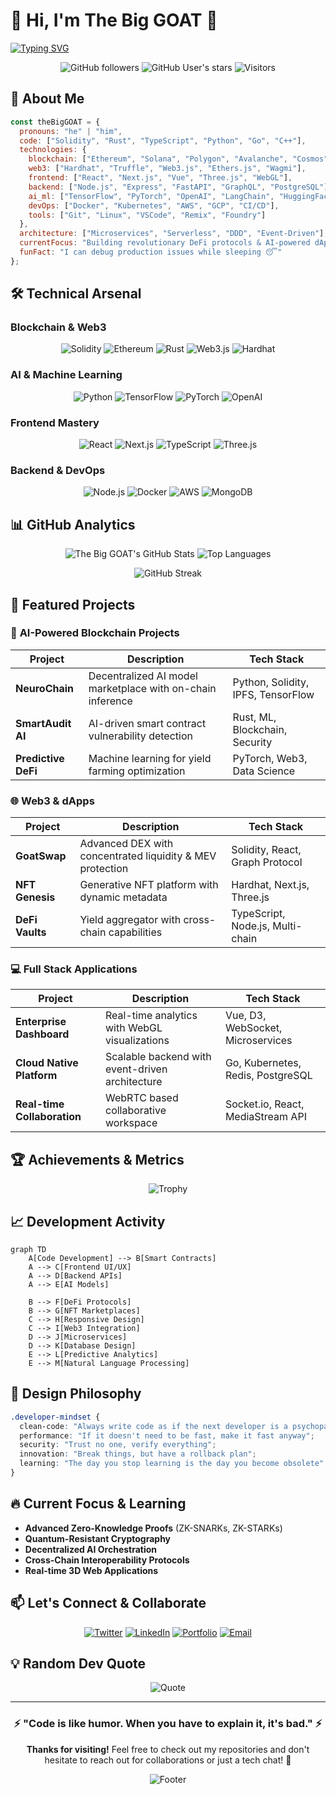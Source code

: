 
# 👋 Hi, I'm **The Big GOAT** 🐐

[![Typing SVG](https://readme-typing-svg.herokuapp.com?font=Fira+Code&size=30&duration=4000&pause=1000&color=00FF00&center=true&vCenter=true&width=800&height=50&lines=Full+Stack+Blockchain+Developer;AI+%26+Machine+Learning+Engineer;Web3+Architect+%26+Smart+Contract+Auditor;Creative+Frontend+Artist;Backend+Systems+Specialist)](https://git.io/typing-svg)

<div align="center">

![GitHub followers](https://img.shields.io/github/followers/thebiggoat?style=social)
![GitHub User's stars](https://img.shields.io/github/stars/thebiggoat?style=social)
![Visitors](https://komarev.com/ghpvc/?username=thebiggoat&color=00ff00)

</div>

## 🚀 **About Me**

```javascript
const theBigGOAT = {
  pronouns: "he" | "him",
  code: ["Solidity", "Rust", "TypeScript", "Python", "Go", "C++"],
  technologies: {
    blockchain: ["Ethereum", "Solana", "Polygon", "Avalanche", "Cosmos"],
    web3: ["Hardhat", "Truffle", "Web3.js", "Ethers.js", "Wagmi"],
    frontend: ["React", "Next.js", "Vue", "Three.js", "WebGL"],
    backend: ["Node.js", "Express", "FastAPI", "GraphQL", "PostgreSQL"],
    ai_ml: ["TensorFlow", "PyTorch", "OpenAI", "LangChain", "HuggingFace"],
    devOps: ["Docker", "Kubernetes", "AWS", "GCP", "CI/CD"],
    tools: ["Git", "Linux", "VSCode", "Remix", "Foundry"]
  },
  architecture: ["Microservices", "Serverless", "DDD", "Event-Driven"],
  currentFocus: "Building revolutionary DeFi protocols & AI-powered dApps",
  funFact: "I can debug production issues while sleeping 😴"
};
```

## 🛠 **Technical Arsenal**

### **Blockchain & Web3**
<div align="center">

![Solidity](https://img.shields.io/badge/Solidity-363636?style=for-the-badge&logo=solidity&logoColor=white)
![Ethereum](https://img.shields.io/badge/Ethereum-3C3C3D?style=for-the-badge&logo=ethereum&logoColor=white)
![Rust](https://img.shields.io/badge/Rust-000000?style=for-the-badge&logo=rust&logoColor=white)
![Web3.js](https://img.shields.io/badge/Web3.js-F16822?style=for-the-badge&logo=web3.js&logoColor=white)
![Hardhat](https://img.shields.io/badge/Hardhat-FFF100?style=for-the-badge&logo=hardhat&logoColor=black)

</div>

### **AI & Machine Learning**
<div align="center">

![Python](https://img.shields.io/badge/Python-3776AB?style=for-the-badge&logo=python&logoColor=white)
![TensorFlow](https://img.shields.io/badge/TensorFlow-FF6F00?style=for-the-badge&logo=tensorflow&logoColor=white)
![PyTorch](https://img.shields.io/badge/PyTorch-EE4C2C?style=for-the-badge&logo=pytorch&logoColor=white)
![OpenAI](https://img.shields.io/badge/OpenAI-412991?style=for-the-badge&logo=openai&logoColor=white)

</div>

### **Frontend Mastery**
<div align="center">

![React](https://img.shields.io/badge/React-20232A?style=for-the-badge&logo=react&logoColor=61DAFB)
![Next.js](https://img.shields.io/badge/Next.js-000000?style=for-the-badge&logo=next.js&logoColor=white)
![TypeScript](https://img.shields.io/badge/TypeScript-007ACC?style=for-the-badge&logo=typescript&logoColor=white)
![Three.js](https://img.shields.io/badge/Three.js-000000?style=for-the-badge&logo=three.js&logoColor=white)

</div>

### **Backend & DevOps**
<div align="center">

![Node.js](https://img.shields.io/badge/Node.js-339933?style=for-the-badge&logo=nodedotjs&logoColor=white)
![Docker](https://img.shields.io/badge/Docker-2496ED?style=for-the-badge&logo=docker&logoColor=white)
![AWS](https://img.shields.io/badge/AWS-232F3E?style=for-the-badge&logo=amazonaws&logoColor=white)
![MongoDB](https://img.shields.io/badge/MongoDB-47A248?style=for-the-badge&logo=mongodb&logoColor=white)

</div>

## 📊 **GitHub Analytics**

<div align="center">
  
![The Big GOAT's GitHub Stats](https://github-readme-stats.vercel.app/api?username=thebiggoat&show_icons=true&theme=radical&hide_border=true&bg_color=0D1117&title_color=00FF00&icon_color=00FF00)
![Top Languages](https://github-readme-stats.vercel.app/api/top-langs/?username=thebiggoat&layout=compact&theme=radical&hide_border=true&bg_color=0D1117&title_color=00FF00)

![GitHub Streak](https://github-readme-streak-stats.herokuapp.com/?user=thebiggoat&theme=radical&hide_border=true&background=0D1117&stroke=00FF00&fire=00FF00&ring=00FF00)

</div>

## 🎯 **Featured Projects**

### 🤖 **AI-Powered Blockchain Projects**

| Project | Description | Tech Stack |
|---------|-------------|------------|
| **NeuroChain** | Decentralized AI model marketplace with on-chain inference | Python, Solidity, IPFS, TensorFlow |
| **SmartAudit AI** | AI-driven smart contract vulnerability detection | Rust, ML, Blockchain, Security |
| **Predictive DeFi** | Machine learning for yield farming optimization | PyTorch, Web3, Data Science |

### 🌐 **Web3 & dApps**

| Project | Description | Tech Stack |
|---------|-------------|------------|
| **GoatSwap** | Advanced DEX with concentrated liquidity & MEV protection | Solidity, React, Graph Protocol |
| **NFT Genesis** | Generative NFT platform with dynamic metadata | Hardhat, Next.js, Three.js |
| **DeFi Vaults** | Yield aggregator with cross-chain capabilities | TypeScript, Node.js, Multi-chain |

### 💻 **Full Stack Applications**

| Project | Description | Tech Stack |
|---------|-------------|------------|
| **Enterprise Dashboard** | Real-time analytics with WebGL visualizations | Vue, D3, WebSocket, Microservices |
| **Cloud Native Platform** | Scalable backend with event-driven architecture | Go, Kubernetes, Redis, PostgreSQL |
| **Real-time Collaboration** | WebRTC based collaborative workspace | Socket.io, React, MediaStream API |

## 🏆 **Achievements & Metrics**

<div align="center">

![Trophy](https://github-profile-trophy.vercel.app/?username=thebiggoat&theme=radical&no-frame=true&row=2&column=4)

</div>

## 📈 **Development Activity**

```mermaid
graph TD
    A[Code Development] --> B[Smart Contracts]
    A --> C[Frontend UI/UX]
    A --> D[Backend APIs]
    A --> E[AI Models]
    
    B --> F[DeFi Protocols]
    B --> G[NFT Marketplaces]
    C --> H[Responsive Design]
    C --> I[Web3 Integration]
    D --> J[Microservices]
    D --> K[Database Design]
    E --> L[Predictive Analytics]
    E --> M[Natural Language Processing]
```

## 🎨 **Design Philosophy**

```css
.developer-mindset {
  clean-code: "Always write code as if the next developer is a psychopath who knows where you live";
  performance: "If it doesn't need to be fast, make it fast anyway";
  security: "Trust no one, verify everything";
  innovation: "Break things, but have a rollback plan";
  learning: "The day you stop learning is the day you become obsolete";
}
```

## 🔥 **Current Focus & Learning**

- **Advanced Zero-Knowledge Proofs** (ZK-SNARKs, ZK-STARKs)
- **Quantum-Resistant Cryptography**
- **Decentralized AI Orchestration**
- **Cross-Chain Interoperability Protocols**
- **Real-time 3D Web Applications**

## 📫 **Let's Connect & Collaborate**

<div align="center">

[![Twitter](https://img.shields.io/badge/Twitter-1DA1F2?style=for-the-badge&logo=twitter&logoColor=white)](https://twitter.com/thebiggoat)
[![LinkedIn](https://img.shields.io/badge/LinkedIn-0077B5?style=for-the-badge&logo=linkedin&logoColor=white)](https://linkedin.com/in/thebiggoat)
[![Portfolio](https://img.shields.io/badge/Portfolio-000000?style=for-the-badge&logo=google-chrome&logoColor=white)](https://thebiggoat.dev)
[![Email](https://img.shields.io/badge/Email-D14836?style=for-the-badge&logo=gmail&logoColor=white)](mailto:hello@thebiggoat.dev)

</div>

## 💡 **Random Dev Quote**

<div align="center">

![Quote](https://quotes-github-readme.vercel.app/api?type=horizontal&theme=radical)

</div>

---

<div align="center">

### ⚡ **"Code is like humor. When you have to explain it, it's bad."** ⚡

**Thanks for visiting!** Feel free to check out my repositories and don't hesitate to reach out for collaborations or just a tech chat! 🚀

![Footer](https://capsule-render.vercel.app/api?type=waving&color=00ff00&height=100&section=footer)

</div>
